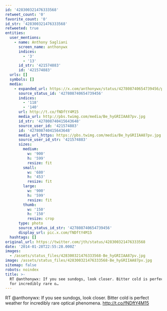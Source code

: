 ```yaml
---
id: '428300321476333568'
retweet_count: '0'
favorite_count: '0'
id_str: '428300321476333568'
retweeted: true
entities:
  user_mentions:
    - name: Anthony Sagliani
      screen_name: anthonywx
      indices:
        - '3'
        - '13'
      id_str: '421574883'
      id: '421574883'
  urls: []
  symbols: []
  media:
    - expanded_url: https://x.com/anthonywx/status/427808740654739456/photo/1
      source_status_id: '427808740654739456'
      indices:
        - '118'
        - '140'
      url: http://t.co/fNDftY4M15
      media_url: http://pbs.twimg.com/media/Be_hyGRIIAA87pv.jpg
      id_str: '427808740415643648'
      source_user_id: '421574883'
      id: '427808740415643648'
      media_url_https: https://pbs.twimg.com/media/Be_hyGRIIAA87pv.jpg
      source_user_id_str: '421574883'
      sizes:
        medium:
          w: '900'
          h: '599'
          resize: fit
        small:
          w: '680'
          h: '453'
          resize: fit
        large:
          w: '900'
          h: '599'
          resize: fit
        thumb:
          w: '150'
          h: '150'
          resize: crop
      type: photo
      source_status_id_str: '427808740654739456'
      display_url: pic.x.com/fNDftY4M15
  hashtags: []
original_url: https://twitter.com/jth/status/428300321476333568
date: '2014-01-28T22:55:28.000Z'
images:
  - /assets/status_files/428300321476333568-Be_hyGRIIAA87pv.jpg
image: /assets/status_files/428300321476333568-Be_hyGRIIAA87pv.jpg
sitemap: false
robots: noindex
title: >-
  RT @anthonywx: If you see sundogs, look closer. Bitter cold is perfect weather
  for incredibly rare o…
---
```


RT @anthonywx: If you see sundogs, look closer. Bitter cold is perfect weather for incredibly rare optical phenomena. http://t.co/fNDftY4M15